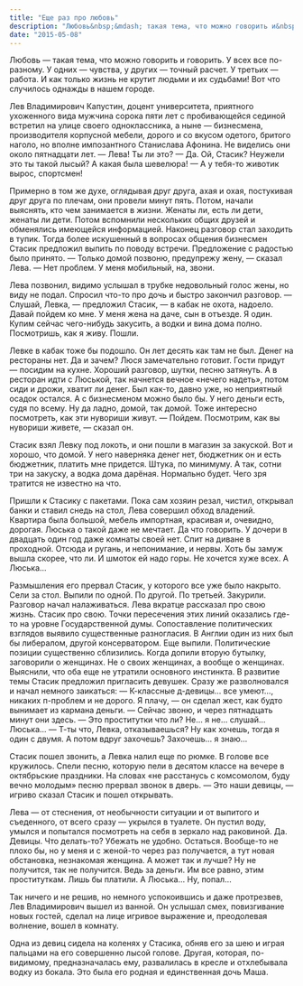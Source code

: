 ```yaml
---
title: "Еще раз про любовь"
description: "Любовь&nbsp;&mdash; такая тема, что можно говорить и&nbsp;говорить. У&nbsp;всех все по-разному. У&nbsp;одних&nbsp;&mdash; чувства, у&nbsp;других&nbsp;&mdash; точный расчет. У&nbsp;третьих&nbsp;&mdash; работа. И&nbsp;как только жизнь не&nbsp;крутит людьми и&nbsp;их судьбами! Вот что случилось однажды в&nbsp;нашем городе"
date: "2015-05-08"
---
```


Любовь — такая тема, что можно говорить и говорить. У всех все по-разному. У одних — чувства, у других — точный расчет. У третьих — работа. И как только жизнь не крутит людьми и их судьбами! Вот что случилось однажды в нашем городе.

Лев Владимирович Капустин, доцент университета, приятного ухоженного вида мужчина сорока пяти лет с пробивающейся сединой встретил на улице своего одноклассника, а ныне — бизнесмена, производителя корпусной мебели, дорого и со вкусом одетого, бритого наголо, но вполне импозантного Станислава Афонина. Не виделись они около пятнадцати лет.
— Лева! Ты ли это?
— Да. Ой, Стасик? Неужели это ты такой лысый? А какая была шевелюра!
— А у тебя-то животик вырос, спортсмен!

Примерно в том же духе, оглядывая друг друга, ахая и охая, постукивая друг друга по плечам, они провели минут пять. Потом, начали выяснять, кто чем занимается в жизни. Женаты ли, есть ли дети, женаты ли дети. Потом вспомнили нескольких общих друзей и обменялись имеющейся информацией. Наконец разговор стал заходить в тупик. Тогда более искушенный в вопросах общения бизнесмен Стасик предложил выпить по поводу встречи. Предложение с радостью было принято.
— Только домой позвоню, предупрежу жену, — сказал Лева.
— Нет проблем. У меня мобильный, на, звони.

Лева позвонил, видимо услышал в трубке недовольный голос жены, но виду не подал. Спросил что-то про дочь и быстро закончил разговор.
— Слушай, Левка, — предложил Стасик, — в кабак не охота, надоело. Давай пойдем ко мне. У меня жена на даче, сын в отъезде. Я один. Купим сейчас чего-нибудь закусить, а водки и вина дома полно. Посмотришь, как я живу. Пошли.

Левке в кабак тоже бы подошло. Он лет десять как там не был. Денег на рестораны нет. Да и зачем? Люся замечательно готовит. Гости придут — посидим на кухне. Хороший разговор, шутки, песню затянуть. А в ресторан идти с Люськой, так начнется вечное «нечего надеть», потом сиди и дрожи, хватит ли денег. Был как-то, давно уже, но неприятный осадок остался. А с бизнесменом можно было бы. У него деньги есть, судя по всему. Ну да ладно, домой, так домой. Тоже интересно посмотреть, как эти нувориши живут.
— Пойдем. Посмотрим, как вы нувориши живете, — сказал он.

Стасик взял Левку под локоть, и они пошли в магазин за закуской. Вот и хорошо, что домой. У него наверняка денег нет, бюджетник он и есть бюджетник, платить мне придется. Штука, по минимуму. А так, сотни три на закуску, а водка дома дарёная. Нормально будет. Чего зря тратится не известно на что.

Пришли к Стасику с пакетами. Пока сам хозяин резал, чистил, открывал банки и ставил снедь на стол, Лева совершил обход владений. Квартира была большой, мебель импортная, красивая и, очевидно, дорогая. Люська о такой даже не мечтает. Да что говорить. У дочери в двадцать один год даже комнаты своей нет. Спит на диване в проходной. Отсюда и ругань, и непонимание, и нервы. Хоть бы замуж вышла скорее, что ли. И шмоток ей надо горы. Не хочется хуже всех. А Люська…

Размышления его прервал Стасик, у которого все уже было накрыто. Сели за стол. Выпили по одной. По другой. По третьей. Закурили. Разговор начал налаживаться. Лева вкратце рассказал про свою жизнь. Стасик про свою. Точки пересечения этих линий оказались где-то на уровне Государственной думы. Сопоставление политических взглядов выявило существенные разногласия. В Англии один из них был бы либералом, другой консерватором. Еще выпили. Политические позиции существенно сблизились. Когда допили вторую бутылку, заговорили о женщинах. Не о своих женщинах, а вообще о женщинах. Выяснили, что оба еще не утратили основного инстинкта. В развитие темы Стасик предложил пригласить девушек. Сразу же разволновался и начал немного заикаться:
— К-классные д-девицы… все умеют…, никаких п-проблем и не дорого. Я плачу, — он сделал жест, как будто вынимает из кармана деньги. — Сейчас звоню, и через пятнадцать минут они здесь.
— Это проститутки что ли? Не… я не… слушай… Люська…
— Т-ты что, Левка, отказываешься? Ну как хочешь, тогда я один с двумя. А потом вдруг захочешь? Захочешь… я знаю…

Стасик пошел звонить, а Левка налил еще по рюмке. В голове все кружилось. Спели песню, которую пели в десятом классе на вечере в октябрьские праздники. На словах «не расстанусь с комсомолом, буду вечно молодым» песню прервал звонок в дверь.
— Это наши девицы, — игриво сказал Стасик и пошел открывать.

Лева — от стеснения, от необычности ситуации и от выпитого и съеденного, от всего сразу — укрылся в туалете. Он пустил воду, умылся и попытался посмотреть на себя в зеркало над раковиной. Да. Девицы. Что делать-то? Убежать не удобно. Остаться. Вообще-то не плохо бы, но у меня и с женой-то через раз получается, а тут новая обстановка, незнакомая женщина. А может так и лучше? Ну не получится, так не получится. Ведь за деньги. Им все равно, этим проституткам. Лишь бы платили. А Люська… Ну, попал…

Так ничего и не решив, но немного успокоившись и даже протрезвев, Лев Владимирович вышел из ванной. Он услышал смех, повизгивание новых гостей, сделал на лице игривое выражение и, преодолевая волнение, вошел в комнату.

Одна из девиц сидела на коленях у Стасика, обняв его за шею и играя пальцами на его совершенно лысой голове. Другая, которая, по-видимому, предназначалась ему, развалилась в кресле и отхлебывала водку из бокала. Это была его родная и единственная дочь Маша.
